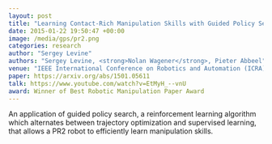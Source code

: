 ```yaml
---
layout: post
title: "Learning Contact-Rich Manipulation Skills with Guided Policy Search"
date: 2015-01-22 19:50:47 +00:00
image: /media/gps/pr2.png
categories: research
author: "Sergey Levine"
authors: "Sergey Levine, <strong>Nolan Wagener</strong>, Pieter Abbeel"
venue: "IEEE International Conference on Robotics and Automation (ICRA)"
paper: https://arxiv.org/abs/1501.05611
talk: https://www.youtube.com/watch?v=EtMyH_--vnU
award: Winner of Best Robotic Manipulation Paper Award
---
```

An application of guided policy search, a reinforcement learning algorithm which alternates between trajectory optimization and supervised learning, that allows a PR2 robot to efficiently learn manipulation skills.
